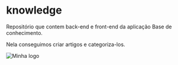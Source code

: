 # knowledge

Repositório que contem back-end e front-end da aplicação Base de conhecimento.

Nela conseguimos criar artigos e categoriza-los.

<img src="https://avatars.githubusercontent.com/u/98992157?v=4" alt="Minha logo">
